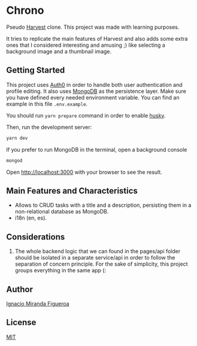 # Chrono

Pseudo [Harvest](https://www.getharvest.com/) clone. This project was made with learning purposes.

It tries to replicate the main features of Harvest and also adds some extra ones that I considered interesting and amusing ;) like selecting a background image and a thumbnail image.

## Getting Started

This project uses [Auth0](https://auth0.com/) in order to handle both user authentication and profile editing. It also uses [MongoDB](https://www.mongodb.com/) as the persistence layer.
Make sure you have defined every needed environment variable. You can find an example in this file `.env.example`.

You should run `yarn prepare` command in order to enable [husky](https://www.npmjs.com/package/husky).

Then, run the development server:

```bash
yarn dev
```

If you prefer to run MongoDB in the terminal, open a background console

```bash
mongod
```

Open [http://localhost:3000](http://localhost:3000) with your browser to see the result.

## Main Features and Characteristics

- Allows to CRUD tasks with a title and a description, persisting them in a non-relational database as MongoDB.
- i18n (en, es).

## Considerations

1. The whole backend logic that we can found in the pages/api folder should be isolated in a separate service/api in order to follow the separation of concern principle. For the sake of simplicity, this project groups everything in the same app (:

## Author

[Ignacio Miranda Figueroa](https://www.linkedin.com/in/ignacio-miranda-figueroa/)

## License

[MIT](LICENSE)

